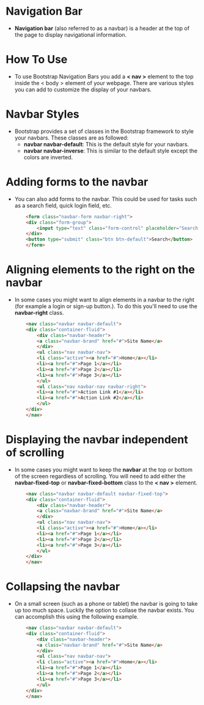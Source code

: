 # Navigation Bar

* __Navigation bar__ (also referred to as a navbar) is a header at the top of the page to display navigational information.

# How To Use
* To use Bootstrap Navigation Bars you add a __< nav >__ element to the top inside the < body > element of your webpage. There are various styles you can add to customize the display of your navbars.

# Navbar Styles
* Bootstrap provides a set of classes in the Bootstrap framework to style your navbars. These classes are as followed:
    - __navbar navbar-default__: This is the default style for your navbars.
    - __navbar navbar-inverse__: This is similar to the default style except the colors are inverted.

# Adding forms to the navbar
* You can also add forms to the navbar. This could be used for tasks such as a search field, quick login field, etc.

    ```html
        <form class="navbar-form navbar-right">
        <div class="form-group">
            <input type="text" class="form-control" placeholder="Search">
        </div>  
        <button type="submit" class="btn btn-default">Search</button>  
        </form>
    ```

# Aligning elements to the right on the navbar
* In some cases you might want to align elements in a navbar to the right (for example a login or sign-up button.). To do this you'll need to use the __navbar-right__ class.

    ```html
        <nav class="navbar navbar-default">
        <div class="container-fluid">
            <div class="navbar-header">
            <a class="navbar-brand" href="#">Site Name</a>
            </div>
            <ul class="nav navbar-nav">
            <li class="active"><a href="#">Home</a></li>
            <li><a href="#">Page 1</a></li>
            <li><a href="#">Page 2</a></li>
            <li><a href="#">Page 3</a></li>
            </ul>
            <ul class="nav navbar-nav navbar-right">
            <li><a href="#">Action Link #1</a></li>
            <li><a href="#">Action Link #2</a></li>
            </ul>
        </div>
        </nav>
    ```

# Displaying the navbar independent of scrolling
* In some cases you might want to keep the __navbar__ at the top or bottom of the screen regardless of scrolling. You will need to add either the __navbar-fixed-top__ or __navbar-fixed-bottom__ class to the __< nav >__ element.

    ```html
        <nav class="navbar navbar-default navbar-fixed-top">
        <div class="container-fluid">
            <div class="navbar-header">
            <a class="navbar-brand" href="#">Site Name</a>
            </div>
            <ul class="nav navbar-nav">
            <li class="active"><a href="#">Home</a></li>
            <li><a href="#">Page 1</a></li>
            <li><a href="#">Page 2</a></li>
            <li><a href="#">Page 3</a></li>
            </ul>
        </div>
        </nav>
    ```

# Collapsing the navbar
* On a small screen (such as a phone or tablet) the navbar is going to take up too much space. Luckily the option to collase the navbar exists. You can accomplish this using the following example.

    ```html
        <nav class="navbar navbar-default">
        <div class="container-fluid">
            <div class="navbar-header">
            <a class="navbar-brand" href="#">Site Name</a>
            </div>
            <ul class="nav navbar-nav">
            <li class="active"><a href="#">Home</a></li>
            <li><a href="#">Page 1</a></li>
            <li><a href="#">Page 2</a></li>
            <li><a href="#">Page 3</a></li>
            </ul>
        </div>
        </nav>
    ```